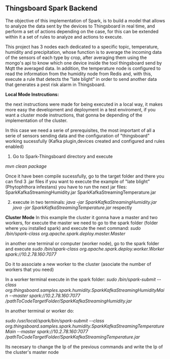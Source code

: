 ## Thingsboard Spark Backend

The objective of this implementation of Spark, is to build a model that allows to analyze the data sent by the devices to Thingsboard in real time, and perform a set of actions depending on the case, for this can be extended within it a set of rules to analyze and actions to execute.

This project has 3 nodes each dedicated to a specific topic, temperature, humidity and precipitation, whose function is to average the incoming data of the sensors of each type by crop, after averaging them using the mongo's api to know which one device inside the tool thingsboard send by Mqtt the averaged data. In addition, the temperature node is configured to read the information from the humidity node from Redis and, with this, execute a rule that detects the "late blight" in order to send another data that generates a pest risk alarm in Thingsboard.

**Local Mode Instrcutions:**

the next instructions were made for being executed in a local way, it makes more easy the development and deployment in a test enviroment, if you want a cluster mode instructions, that gonna be depending of the implementation of the cluster.

In this case we need a serie of prerequisites, the most important of all a serie of sensors sending data and the configuration of "thingsboard" working sucessfully (Kafka plugin,devices created and configured and rules enabled) 

1. Go to Spark-Thingsboard directory and execute 

*mvn clean package*

Once it have been compile sucessfully, go to the target folder and there you can find 3 .jar files
if you want to execute the example of "late blight" (Phytophthora infestans) you have to run the next jar files:
  SparkKafkaStreamingHumidity.jar
  SparkKafkaStreamingTemperature.jar
  
2. execute in two terminals:
*java -jar SparkKafkaStreamingHumidity.jar 
java -jar SparkKafkaStreamingTemperature.jar*
respectly

 **Cluster Mode**
In this example the cluster it gonna have a master and two workers, for execute the master we need to go to the spark folder (folder where you installed spark) and execute the next command:
*sudo /bin/spark-class org.apache.spark.deploy.master.Master*

in another one terminal or computer (worker node), go to the spark folder and execute 
*sudo /bin/spark-class org.apache.spark.deploy.worker.Worker spark://10.2.78.160:7077* 

Do it to associate a new worker to the cluster (asociate the number of workers that you need)

In a worker terminal execute in the spark folder:
*sudo /bin/spark-submit --class org.thingsboard.samples.spark.humidity.SparkKafkaStreamingHumidityMain --master spark://10.2.78.160:7077 /pathToCodeTargetFolder/SparkKafkaStreamingHumidity.jar*

In another terminal or worker do:

*sudo /usr/local/spark/bin/spark-submit --class org.thingsboard.samples.spark.humidity.SparkKafkaStreamingTemperatureMain --master spark://10.2.78.160:7077 /pathToCodeTargetFolder/SparkKafkaStreamingTemperature.jar*

Its necesary to change the Ip of the previous commands and write the Ip of the cluster's master node 
